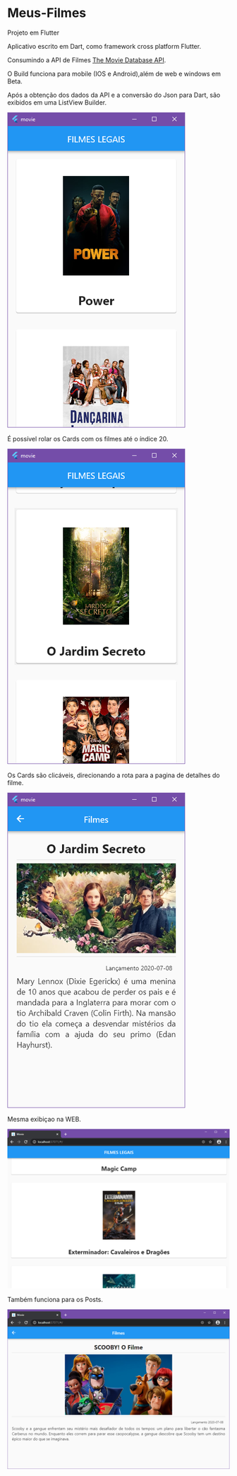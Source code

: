 # Meus-Filmes
Projeto em Flutter

Aplicativo escrito em Dart, como framework cross platform Flutter.

Consumindo a API de Filmes [The Movie Database API](https://developers.themoviedb.org/3/movies/get-popular-movies). 

O Build funciona para mobile (IOS e Android),além de web e windows em Beta. 


Após a obtenção dos dados da API e a conversão do Json para Dart, são exibidos em uma ListView Builder. 

![SCREEN](https://github.com/jeanjefersson/movie/blob/master/screen.png)

É possível rolar os Cards com os filmes até o índice 20.

![SCROLL](https://github.com/jeanjefersson/movie/blob/master/scrow.png)

Os Cards são clicáveis, direcionando a rota para a pagina de detalhes do filme.

![POST](https://github.com/jeanjefersson/movie/blob/master/post.png)

Mesma exibiçao na WEB.

![WEB](https://github.com/jeanjefersson/movie/blob/master/web.png)

Também funciona para os Posts.

![WEBPOST](https://github.com/jeanjefersson/movie/blob/master/postweb.png)
